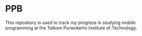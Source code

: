 # PPB
This repository is used to track my progress in studying mobile programming at the Telkom Purwokerto Institute of Technology.
